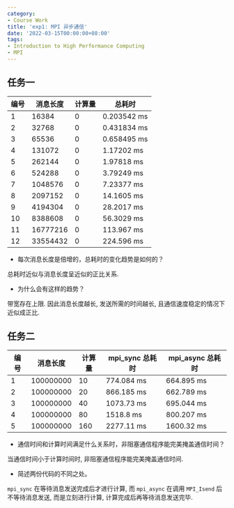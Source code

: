 ```yaml
---
category:
- Course Work
title: 'exp1: MPI 异步通信'
date: '2022-03-15T00:00:00+08:00'
tags:
- Introduction to High Performance Computing
- MPI
---
```


## 任务一

| 编号 | 消息长度 | 计算量 | 总耗时      |
| ---- | -------- | ------ | ----------- |
| 1    | 16384    | 0      | 0.203542 ms |
| 2    | 32768    | 0      | 0.431834 ms |
| 3    | 65536    | 0      | 0.658495 ms |
| 4    | 131072   | 0      | 1.17202 ms  |
| 5    | 262144   | 0      | 1.97818 ms  |
| 6    | 524288   | 0      | 3.79249 ms  |
| 7    | 1048576  | 0      | 7.23377 ms  |
| 8    | 2097152  | 0      | 14.1605 ms  |
| 9    | 4194304  | 0      | 28.2017 ms  |
| 10   | 8388608  | 0      | 56.3029 ms  |
| 11   | 16777216 | 0      | 113.967 ms  |
| 12   | 33554432 | 0      | 224.596 ms  |

- 每次消息长度是倍增的，总耗时的变化趋势是如何的？

总耗时近似与消息长度呈近似的正比关系.

- 为什么会有这样的趋势？

带宽存在上限. 因此消息长度越长, 发送所需的时间越长, 且通信速度稳定的情况下近似成正比.

## 任务二

| 编号 | 消息长度  | 计算量 | mpi_sync 总耗时 | mpi_async 总耗时 |
| ---- | --------- | ------ | --------------- | ---------------- |
| 1    | 100000000 | 10     | 774.084 ms      | 664.895 ms       |
| 2    | 100000000 | 20     | 866.185 ms      | 662.789 ms       |
| 3    | 100000000 | 40     | 1073.73 ms      | 695.044 ms       |
| 4    | 100000000 | 80     | 1518.8 ms       | 800.207 ms       |
| 5    | 100000000 | 160    | 2277.11 ms      | 1600.32 ms       |

- 通信时间和计算时间满足什么关系时，非阻塞通信程序能完美掩盖通信时间？

当通信时间小于计算时间时, 非阻塞通信程序能完美掩盖通信时间.

- 简述两份代码的不同之处。

`mpi_sync` 在等待消息发送完成后才进行计算, 而 `mpi_async` 在调用 `MPI_Isend` 后不等待消息发送, 而是立刻进行计算, 计算完成后再等待消息发送完毕.
